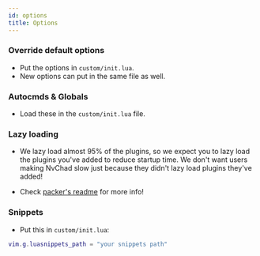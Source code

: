 ```yaml
---
id: options
title: Options
---
```


### Override default options

- Put the options in `custom/init.lua`.
- New options can put in the same file as well. 

### Autocmds & Globals

- Load these in the `custom/init.lua` file.

### Lazy loading

- We lazy load almost 95% of the plugins, so we expect you to lazy load the plugins you've added to reduce startup time. We don't want users making NvChad slow just because they didn't lazy load plugins they've added!

- Check [packer's readme](https://github.com/wbthomason/packer.nvim#specifying-plugins) for more info!

### Snippets 

- Put this in `custom/init.lua`:

```lua
vim.g.luasnippets_path = "your snippets path"
```
